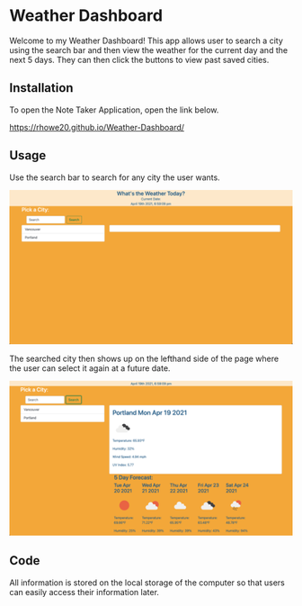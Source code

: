 # Weather Dashboard

Welcome to my Weather Dashboard! This app allows user to search a city using the search bar and then view the weather for the current day and the next 5 days. They can then click the buttons to view past saved cities.

## Installation

To open the Note Taker Application, open the link below.

https://rhowe20.github.io/Weather-Dashboard/

## Usage

Use the search bar to search for any city the user wants.

!['Homepage'](https://github.com/rhowe20/Weather-Dashboard/blob/main/assets/images/homepage.png)

The searched city then shows up on the lefthand side of the page where the user can select it again at a future date.

!['Display Page'](https://github.com/rhowe20/Weather-Dashboard/blob/main/assets/images/display.png)

## Code

All information is stored on the local storage of the computer so that users can easily access their information later.
